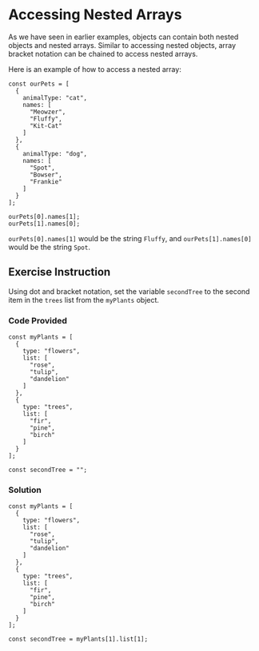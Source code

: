# Accessing Nested Arrays
As we have seen in earlier examples, objects can contain both nested objects and nested arrays. Similar to accessing nested objects, array bracket notation can be chained to access nested arrays.

Here is an example of how to access a nested array:
````
const ourPets = [
  {
    animalType: "cat",
    names: [
      "Meowzer",
      "Fluffy",
      "Kit-Cat"
    ]
  },
  {
    animalType: "dog",
    names: [
      "Spot",
      "Bowser",
      "Frankie"
    ]
  }
];

ourPets[0].names[1];
ourPets[1].names[0];
````
`ourPets[0].names[1]` would be the string `Fluffy`, and `ourPets[1].names[0]` would be the string `Spot`.

## Exercise Instruction

Using dot and bracket notation, set the variable `secondTree` to the second item in the `trees` list from the `myPlants` object.

### Code Provided
````
const myPlants = [
  {
    type: "flowers",
    list: [
      "rose",
      "tulip",
      "dandelion"
    ]
  },
  {
    type: "trees",
    list: [
      "fir",
      "pine",
      "birch"
    ]
  }
];

const secondTree = "";
````

### Solution
````
const myPlants = [
  {
    type: "flowers",
    list: [
      "rose",
      "tulip",
      "dandelion"
    ]
  },
  {
    type: "trees",
    list: [
      "fir",
      "pine",
      "birch"
    ]
  }
];

const secondTree = myPlants[1].list[1];
````
